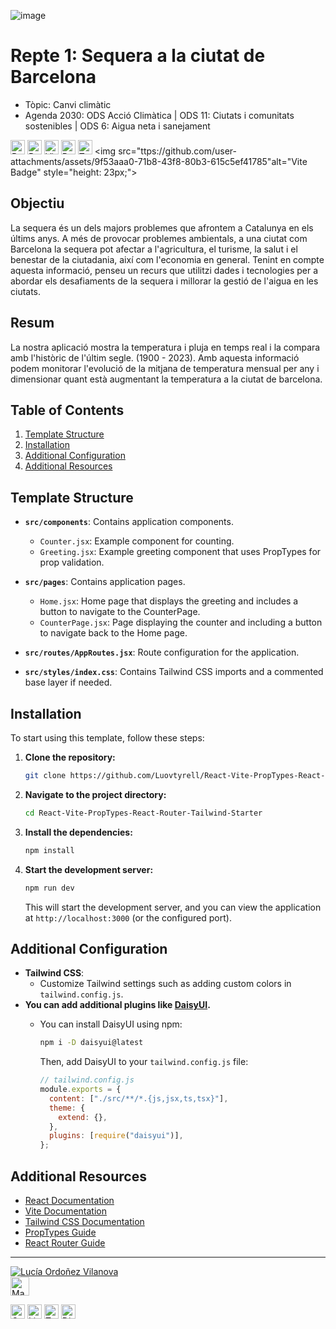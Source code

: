 ![image](https://github.com/user-attachments/assets/85a4261b-e310-458d-85b5-beef3db1bfaf)


# Repte 1: Sequera a la ciutat de Barcelona
- Tòpic: Canvi climàtic
- Agenda 2030: ODS Acció Climàtica | ODS 11: Ciutats i comunitats sostenibles | ODS 6: Aigua neta i sanejament

<img src="https://img.shields.io/badge/React-61DAFB?logo=react&logoColor=000&style=flat" alt="React Badge" style="height: 23px;"> <img src="https://img.shields.io/badge/PropTypes-lightblue?style=flat&logo=React&logoColor=black" alt="PropTypes Badge" style="height: 23px;"> <img src="https://img.shields.io/badge/Vite-646CFF?logo=vite&logoColor=fff&style=flat" alt="Vite Badge" style="height: 23px;"> <img src="https://img.shields.io/badge/React%20Router-CA4245?logo=reactrouter&logoColor=fff&style=flat" alt="React Router Badge" style="height: 23px;"> <img src="https://img.shields.io/badge/Tailwind%20CSS-06B6D4?logo=tailwindcss&logoColor=fff&style=flat" alt="Tailwind CSS Badge" style="height: 23px;"> <img src="ttps://github.com/user-attachments/assets/9f53aaa0-71b8-43f8-80b3-615c5ef41785"alt="Vite Badge" style="height: 23px;">




## Objectiu

La sequera és un dels majors problemes que afrontem a Catalunya en els últims anys. A més de provocar problemes ambientals, a una ciutat com Barcelona la sequera pot afectar a l'agricultura, el turisme, la salut i el benestar de la ciutadania, així com l'economia en general.
Tenint en compte aquesta informació, penseu un recurs que utilitzi dades i tecnologies per a abordar els desafiaments de la sequera i millorar la gestió de l'aigua en les ciutats.

## Resum

La nostra aplicació mostra la temperatura i pluja en temps real i la compara amb l'històric de l'últim segle. (1900 - 2023). Amb aquesta informació podem monitorar l'evolució de la mitjana de temperatura mensual per any i dimensionar quant està augmentant la temperatura a la ciutat de barcelona.

## Table of Contents

1. [Template Structure](#template-structure)
2. [Installation](#installation)
3. [Additional Configuration](#additional-configuration)
4. [Additional Resources](#additional-resources)

## Template Structure

- **`src/components`**: Contains application components.

  - `Counter.jsx`: Example component for counting.
  - `Greeting.jsx`: Example greeting component that uses PropTypes for prop validation.

- **`src/pages`**: Contains application pages.

  - `Home.jsx`: Home page that displays the greeting and includes a button to navigate to the CounterPage.
  - `CounterPage.jsx`: Page displaying the counter and including a button to navigate back to the Home page.

- **`src/routes/AppRoutes.jsx`**: Route configuration for the application.

- **`src/styles/index.css`**: Contains Tailwind CSS imports and a commented base layer if needed.

## Installation

To start using this template, follow these steps:

1. **Clone the repository:**

   ```bash
   git clone https://github.com/Luovtyrell/React-Vite-PropTypes-React-Router-Tailwind-Starter.git
   ```

2. **Navigate to the project directory:**

   ```bash
   cd React-Vite-PropTypes-React-Router-Tailwind-Starter
   ```

3. **Install the dependencies:**

   ```bash
   npm install
   ```

4. **Start the development server:**

   ```bash
   npm run dev
   ```

   This will start the development server, and you can view the application at `http://localhost:3000` (or the configured port).

## Additional Configuration

- **Tailwind CSS**:
  - Customize Tailwind settings such as adding custom colors in `tailwind.config.js`.
- **You can add additional plugins like [DaisyUI](https://daisyui.com/docs/install/).**
  - You can install DaisyUI using npm:

    ```bash
    npm i -D daisyui@latest
    ```

    Then, add DaisyUI to your `tailwind.config.js` file:

    ```js
    // tailwind.config.js
    module.exports = {
      content: ["./src/**/*.{js,jsx,ts,tsx}"],
      theme: {
        extend: {},
      },
      plugins: [require("daisyui")],
    };
    ```

## Additional Resources

- [React Documentation](https://reactjs.org/docs/getting-started.html)
- [Vite Documentation](https://vitejs.dev/guide/)
- [Tailwind CSS Documentation](https://tailwindcss.com/docs)
- [PropTypes Guide](https://www.npmjs.com/package/prop-types)
- [React Router Guide](https://reactrouter.com/web/guides/quick-start)

---


[![Lucía Ordoñez Vilanova](https://avatars.githubusercontent.com/u/153511070?v=4&s=100 "Lucía Ordoñez Vilanova's GitHub Avatar")](https://github.com/Luovtyrell) <a href="https://www.github.com/Luovtyrell"> <br>
<img src="https://img.shields.io/badge/LUCIA%20ORDO%C3%91EZ%20VILANOVA-gray?style=flat&color=ffdf0a"  height="30" alt="Made by Lucía Ordoñez Vilanova"/>
</a>

<a href="mailto:luciaorvilanova@gmail.com" target="_blank" rel="noreferrer"><img src="https://img.shields.io/badge/Gmail-EA4335?logo=gmail&logoColor=fff&style=flat"  height="23" alt="Gmail" /></a> <a href="https://www.linkedin.com/in/luovtyrell" target="_blank" rel="noreferrer"><img src="https://img.shields.io/badge/LinkedIn-0A66C2?logo=linkedin&logoColor=fff&style=flat" height="23" alt="LinkedIn" /></a> <a href="https://t.me/luovtyrell" target="_blank" rel="noreferrer"><img src="https://img.shields.io/badge/Telegram-26A5E4?logo=telegram&logoColor=fff&style=flat" height="23" alt="Telegram" /></a> <a href="http://discordapp.com/users/664163194989707308" target="_blank" rel="noreferrer"><img src="https://img.shields.io/badge/Discord-5865F2?logo=discord&logoColor=fff&style=flat" height="23" alt="Discord" /></a> 

